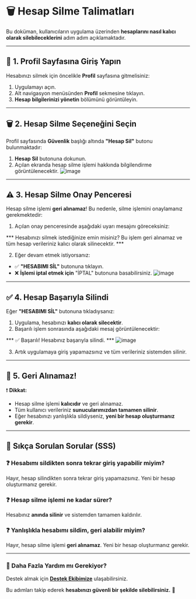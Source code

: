 # 🗑️ Hesap Silme Talimatları

Bu doküman, kullanıcıların uygulama üzerinden **hesaplarını nasıl kalıcı olarak silebileceklerini** adım adım açıklamaktadır.

---

## 📌 1. Profil Sayfasına Giriş Yapın
Hesabınızı silmek için öncelikle **Profil** sayfasına gitmelisiniz:

1. Uygulamayı açın.
2. Alt navigasyon menüsünden **Profil** sekmesine tıklayın.
3. **Hesap bilgilerinizi yönetin** bölümünü görüntüleyin.

---

## 🗑️ 2. Hesap Silme Seçeneğini Seçin
Profil sayfasında **Güvenlik** başlığı altında **"Hesap Sil"** butonu bulunmaktadır:

1. **Hesap Sil** butonuna dokunun.
2. Açılan ekranda hesap silme işlemi hakkında bilgilendirme görüntülenecektir.
![image](https://github.com/user-attachments/assets/824ad4d5-82ec-45b5-8998-304e45678154)

---

## ⚠️ 3. Hesap Silme Onay Penceresi
Hesap silme işlemi **geri alınamaz**! Bu nedenle, silme işlemini onaylamanız gerekmektedir:

1. Açılan onay penceresinde aşağıdaki uyarı mesajını göreceksiniz:

*** Hesabınızı silmek istediğinize emin misiniz? Bu işlem geri alınamaz ve tüm hesap verileriniz kalıcı olarak silinecektir. ***

2. Eğer devam etmek istiyorsanız:
- ✅ **"HESABIMI SİL"** butonuna tıklayın.
- ❌ **İşlemi iptal etmek için** "İPTAL" butonuna basabilirsiniz.
![image](https://github.com/user-attachments/assets/e96bb43e-f087-4d81-9189-45e74d6a1197)


---

## ✅ 4. Hesap Başarıyla Silindi
Eğer **"HESABIMI SİL"** butonuna tıkladıysanız:

1. Uygulama, hesabınızı **kalıcı olarak silecektir**.
2. Başarılı işlem sonrasında aşağıdaki mesaj görüntülenecektir:

*** ✅ Başarılı! Hesabınız başarıyla silindi. ***
![image](https://github.com/user-attachments/assets/9cfbe3ae-0eb5-44f0-a058-c6fe04b15640)


3. Artık uygulamaya giriş yapamazsınız ve tüm verileriniz sistemden silinir.

---

## 🔄 5. Geri Alınamaz!
❗ **Dikkat:**  
- Hesap silme işlemi **kalıcıdır** ve geri alınamaz.  
- Tüm kullanıcı verileriniz **sunucularımızdan tamamen silinir**.  
- Eğer hesabınızı yanlışlıkla sildiyseniz, **yeni bir hesap oluşturmanız gerekir**.

---

## 🎯 Sıkça Sorulan Sorular (SSS)

### ❓ Hesabımı sildikten sonra tekrar giriş yapabilir miyim?  
Hayır, hesap silindikten sonra tekrar giriş yapamazsınız. Yeni bir hesap oluşturmanız gerekir.

### ❓ Hesap silme işlemi ne kadar sürer?  
Hesabınız **anında silinir** ve sistemden tamamen kaldırılır.

### ❓ Yanlışlıkla hesabımı sildim, geri alabilir miyim?  
Hayır, hesap silme işlemi **geri alınamaz**. Yeni bir hesap oluşturmanız gerekir.

---

### 📌 Daha Fazla Yardım mı Gerekiyor?
Destek almak için **[Destek Ekibimize](mailto:support@uygulama.com)** ulaşabilirsiniz.

Bu adımları takip ederek **hesabınızı güvenli bir şekilde silebilirsiniz.** 🛑
